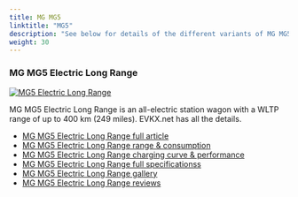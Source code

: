 ```yaml
---
title: MG MG5
linktitle: "MG5"
description: "See below for details of the different variants of MG MG5"
weight: 30
---
```

### MG MG5 Electric Long Range

<a href="mg5_electric_long_range/"><img src="https://media.evkx.net/multimedia/models/mg/mg5/mg5_electric_long_range/main_1_st.jpg" class="img-fluid" alt="MG5 Electric Long Range" ></a>

MG MG5 Electric Long Range is an all-electric station wagon with a WLTP range of up to 400 km (249 miles). EVKX.net has all the details. 

- [MG MG5 Electric Long Range full article](mg5_electric_long_range/)
- [MG MG5 Electric Long Range range & consumption](mg5_electric_long_range/rangeandconsumption/)
- [MG MG5 Electric Long Range charging curve & performance](mg5_electric_long_range/chargingcurve/)
- [MG MG5 Electric Long Range full specificationss](mg5_electric_long_range/specifications/)
- [MG MG5 Electric Long Range gallery](mg5_electric_long_range/gallery/)
- [MG MG5 Electric Long Range reviews](mg5_electric_long_range/reviews/)

